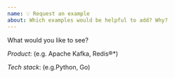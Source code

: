 ```yaml
---
name: 💡 Request an example
about: Which examples would be helpful to add? Why?
---
```


What would you like to see?

*Product*: (e.g. Apache Kafka, Redis®*)

*Tech stack*: (e.g.Python, Go)
